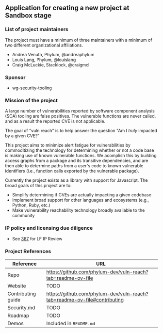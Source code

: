 ## Application for creating a new project at Sandbox stage

### List of project maintainers
The project must have a minimum of three maintainers with a minimum of two different organizational affiliations.
  * Andrea Venuta, Phylum, @andreaphylum
  * Louis Lang, Phylum, @louislang
  * Craig McLuckie, Stacklock, @craigmcl

### Sponsor
  * wg-security-tooling

### Mission of the project
A large number of vulnerabilities reported by software component analysis (SCA) tooling are false positives. The vulnerable functions are never called, and as a result the reported CVE is not applicable.

The goal of "vuln reach" is to help answer the question "Am I _truly_ impacted by a given CVE?"

This project aims to minimize alert fatigue for vulnerabilities by commoditizing the technology for determining whether or not a code base is making use of known vulnerable functions. We acomplish this by building access graphs from a package and its transitive dependencies, and are then able to determine paths from a user's code to known vulnerable identifiers (i.e., function calls exported by the vulnerable package).

Currently the project exists as a library with support for Javascript. The broad goals of this project are to:

* Simplify determining if CVEs are actually impacting a given codebase
* Implement broad support for other languages and ecosystems (e.g., Python, Ruby, etc.)
* Make vulnerability reachability technology broadly available to the community

### IP policy and licensing due diligence
  * See [387](https://github.com/ossf/tac/issues/387) for LF IP Review

### Project References
| Reference           | URL |
|---------------------|-----|
| Repo                | https://github.com/phylum-dev/vuln-reach?tab=readme-ov-file |
| Website             | TODO |
| Contributing guide  | https://github.com/phylum-dev/vuln-reach?tab=readme-ov-file#contributing |
| Security.md         | TODO |
| Roadmap             | TODO |
| Demos               | Included in `README.md` |
